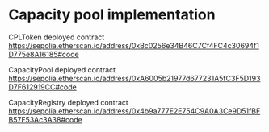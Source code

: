 # Capacity pool implementation 

CPLToken deployed contract
https://sepolia.etherscan.io/address/0xBc0256e34B46C7Cf4FC4c30694f1D775e8A16185#code

CapacityPool deployed contract
https://sepolia.etherscan.io/address/0xA6005b21977d677231A5fC3F5D193D7F612919CC#code

CapacityRegistry deployed contract
https://sepolia.etherscan.io/address/0x4b9a777E2E754C9A0A3Ce9D51fBFB57F53Ac3A38#code